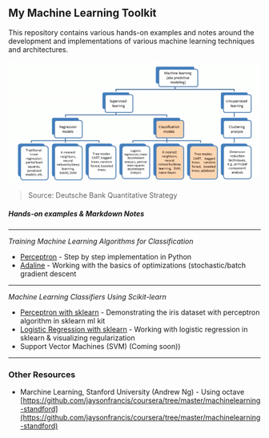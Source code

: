 ## My Machine Learning Toolkit

This repository contains various hands-on examples and notes around the development and implementations of various machine learning techniques and architectures.


![pic](img/machinelearning101.png)
>Source: Deutsche Bank Quantitative Strategy 


##### Hands-on examples & Markdown Notes

--- 
_Training Machine Learning Algorithms for Classification_
- [Perceptron](src/perceptron.ipynb) - Step by step implementation in Python 
- [Adaline](src/adaline.ipynb) - Working with the basics of optimizations (stochastic/batch gradient descent

---

_Machine Learning Classifiers Using Scikit-learn_ 
- [Perceptron with sklearn](src/perceptron-sklearn.ipynb) - Demonstrating the iris dataset with perceptron algorithm in sklearn ml kit
- [Logistic Regression with sklearn](src/logisticregression-sklearn.ipynb) - Working with logistic regression in sklearn & visualizing regularization
- Support Vector Machines (SVM) (Coming soon))

---


### Other Resources

- Marchine Learning, Stanford University (Andrew Ng) - Using octave
[https://github.com/jaysonfrancis/coursera/tree/master/machinelearning-standford](https://github.com/jaysonfrancis/coursera/tree/master/machinelearning-standford)
